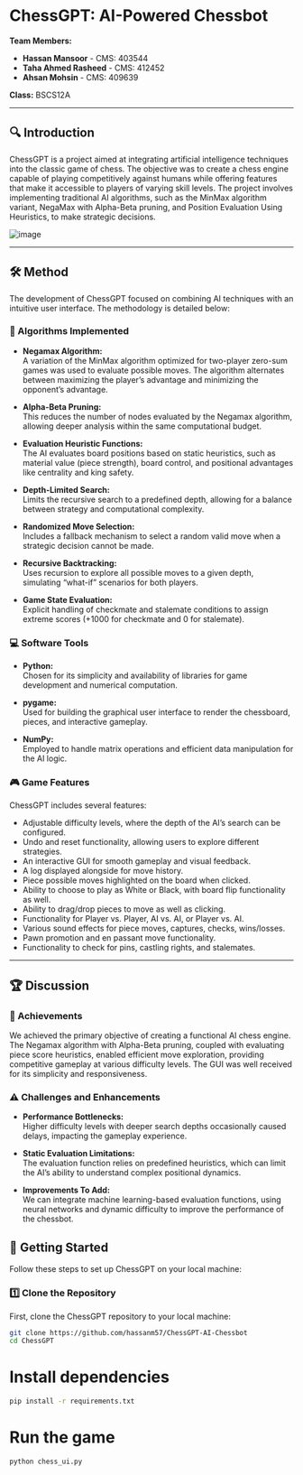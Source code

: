 # ChessGPT: AI-Powered Chessbot

**Team Members:**
- **Hassan Mansoor** - CMS: 403544
- **Taha Ahmed Rasheed** - CMS: 412452
- **Ahsan Mohsin** - CMS: 409639

**Class:** BSCS12A

---

## 🔍 Introduction

ChessGPT is a project aimed at integrating artificial intelligence techniques into the classic game of chess. The objective was to create a chess engine capable of playing competitively against humans while offering features that make it accessible to players of varying skill levels. The project involves implementing traditional AI algorithms, such as the MinMax algorithm variant, NegaMax with Alpha-Beta pruning, and Position Evaluation Using Heuristics, to make strategic decisions.

![image](https://github.com/user-attachments/assets/ed71eabe-a0cc-4407-b574-f671290c21f5)


---

## 🛠️ Method

The development of ChessGPT focused on combining AI techniques with an intuitive user interface. The methodology is detailed below:

### 🔢 Algorithms Implemented

- **Negamax Algorithm:**  
  A variation of the MinMax algorithm optimized for two-player zero-sum games was used to evaluate possible moves. The algorithm alternates between maximizing the player’s advantage and minimizing the opponent’s advantage.

- **Alpha-Beta Pruning:**  
  This reduces the number of nodes evaluated by the Negamax algorithm, allowing deeper analysis within the same computational budget.

- **Evaluation Heuristic Functions:**  
  The AI evaluates board positions based on static heuristics, such as material value (piece strength), board control, and positional advantages like centrality and king safety.

- **Depth-Limited Search:**  
  Limits the recursive search to a predefined depth, allowing for a balance between strategy and computational complexity.

- **Randomized Move Selection:**  
  Includes a fallback mechanism to select a random valid move when a strategic decision cannot be made.

- **Recursive Backtracking:**  
  Uses recursion to explore all possible moves to a given depth, simulating “what-if” scenarios for both players.

- **Game State Evaluation:**  
  Explicit handling of checkmate and stalemate conditions to assign extreme scores (+1000 for checkmate and 0 for stalemate).

### 💻 Software Tools

- **Python:**  
  Chosen for its simplicity and availability of libraries for game development and numerical computation.

- **pygame:**  
  Used for building the graphical user interface to render the chessboard, pieces, and interactive gameplay.

- **NumPy:**  
  Employed to handle matrix operations and efficient data manipulation for the AI logic.

### 🎮 Game Features

ChessGPT includes several features:
- Adjustable difficulty levels, where the depth of the AI’s search can be configured.
- Undo and reset functionality, allowing users to explore different strategies.
- An interactive GUI for smooth gameplay and visual feedback.
- A log displayed alongside for move history.
- Piece possible moves highlighted on the board when clicked.
- Ability to choose to play as White or Black, with board flip functionality as well.
- Ability to drag/drop pieces to move as well as clicking.
- Functionality for Player vs. Player, AI vs. AI, or Player vs. AI.
- Various sound effects for piece moves, captures, checks, wins/losses.
- Pawn promotion and en passant move functionality.
- Functionality to check for pins, castling rights, and stalemates.

---

## 🏆 Discussion

### 🎯 Achievements

We achieved the primary objective of creating a functional AI chess engine. The Negamax algorithm with Alpha-Beta pruning, coupled with evaluating piece score heuristics, enabled efficient move exploration, providing competitive gameplay at various difficulty levels. The GUI was well received for its simplicity and responsiveness.

### ⚠️ Challenges and Enhancements

- **Performance Bottlenecks:**  
  Higher difficulty levels with deeper search depths occasionally caused delays, impacting the gameplay experience.

- **Static Evaluation Limitations:**  
  The evaluation function relies on predefined heuristics, which can limit the AI’s ability to understand complex positional dynamics.

- **Improvements To Add:**  
  We can integrate machine learning-based evaluation functions, using neural networks and dynamic difficulty to improve the performance of the chessbot.

## 🚀 Getting Started

Follow these steps to set up ChessGPT on your local machine:

### 1️⃣ Clone the Repository
First, clone the ChessGPT repository to your local machine:
```bash
git clone https://github.com/hassanm57/ChessGPT-AI-Chessbot
cd ChessGPT
```
# Install dependencies
```bash
pip install -r requirements.txt
```
# Run the game
```bash
python chess_ui.py


